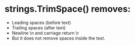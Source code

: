 # strings.TrimSpace() removes:
- Leading spaces (before text)
- Trailing spaces (after text)
- Newline \n and carriage return \r
- But it does not remove spaces inside the text.

